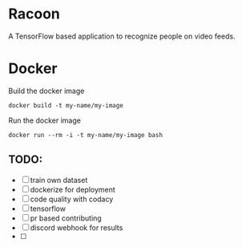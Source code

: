 # Racoon

A TensorFlow based application to recognize people on video feeds.

# Docker
Build the docker image

`docker build -t my-name/my-image`

Run the docker image

`docker run --rm -i -t my-name/my-image bash`

## TODO:
- [ ] train own dataset
- [ ] dockerize for deployment
- [ ] code quality with codacy
- [ ] tensorflow
- [ ] pr based contributing
- [ ] discord webhook for results
- [ ] 